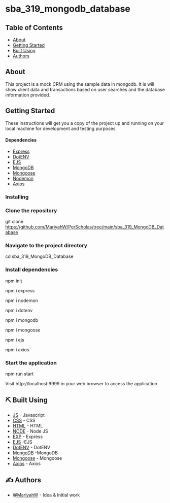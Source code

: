 # sba_319_mongodb_database

## Table of Contents

- [About](#about)
- [Getting Started](#getting_started)
- [Built Using](#built_using)
- [Authors](#authors)

## About <a name = "about"></a>

This project is a mock CRM using the sample data in mongodb. It is will show client data and transactions based on user searches and the database information provided.

## Getting Started <a name = "getting_started"></a>

These instructions will get you a copy of the project up and running on your local machine for development and testing purposes

#### Dependencies
- [Express](https://www.npmjs.com/package/express)
- [DotENV](https://www.npmjs.com/package/dotenv)
- [EJS](https://ejs.co/)
- [MongoDB](https://www.mongodb.com/)
- [Mongoose](https://mongoosejs.com/)
- [Nodemon](https://www.npmjs.com/package/nodemon)
- [Axios](https://www.npmjs.com/package/axios)

### Installing

### Clone the repository
git clone https://github.com/MariyahW/PerScholas/tree/main/sba_319_MongoDB_Database

### Navigate to the project directory
cd sba_319_MongoDB_Database

### Install dependencies
npm init 

npm i express

npm i nodemon

npm i dotenv

npm i mongodb

npm i mongoose

npm i ejs

npm i axios


### Start the application
npm run start

Visit http://localhost:9999 in your web browser to access the application

## ⛏️ Built Using <a name = "built_using"></a>

- [JS](https://javascript.com) - Javascript
- [CSS](https://developer.mozilla.org/en-US/docs/Web/CSS) - CSS
- [HTML](https://html.com/) - HTML
- [NODE](https://nodejs.org/en) - Node JS
- [EXP](https://expressjs.com/) - Express
- [EJS](https://ejs.co/) -EJS
- [DotENV](https://www.npmjs.com/package/dotenv) - DotENV
- [MongoDB](https://www.mongodb.com/) -MongoDB
- [Mongoose](https://mongoosejs.com/) - Mongoose
- [Axios](https://www.npmjs.com/package/axios) - Axios



## ✍️ Authors <a name = "authors"></a>

- [@MariyahW](https://github.com/MariyahW) - Idea & Initial work